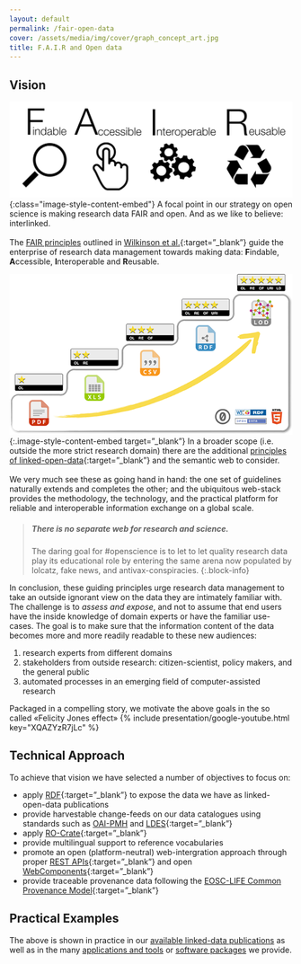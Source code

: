 ```yaml
---
layout: default
permalink: /fair-open-data
cover: /assets/media/img/cover/graph_concept_art.jpg
title: F.A.I.R and Open data
---
```


## Vision <a name="vision"></a>

![Fair Data Principles](/assets/media/img/content/FAIR_data_principles.jpg){:class="image-style-content-embed"}  A focal point in our strategy on open science is making research data FAIR and open.  And as we like to believe: interlinked. \
\
The [FAIR principles](https://www.go-fair.org/fair-principles/) outlined in [Wilkinson et al.](https://doi.org/10.1038/sdata.2016.18){:target=”_blank”} guide the enterprise of research data management towards making data: **F**indable, **A**ccessible, **I**nteroperable and **R**eusable.


![5star open data](assets/media/img/content/5-star_deployment_scheme_for_Open_Data.png){:.image-style-content-embed target=”_blank”} In a broader scope (i.e. outside the more strict research domain) there are the additional [principles of linked-open-data](https://www.w3.org/wiki/LinkedData){:target=”_blank”} and the semantic web to consider. \
\
We very much see these as going hand in hand: the one set of guidelines naturally extends and completes the other; and the ubiquitous web-stack provides the methodology, the technology, and the practical platform for reliable and interoperable information exchange on a global scale.


> ##### There is no separate web for research and science.
> The daring goal for #openscience is to let to let quality research data play its educational role by entering the same arena now populated by lolcatz, fake news, and antivax-conspiracies.
{:.block-info}


In conclusion, these guiding principles urge research data management to take an outside ignorant view on the data they are intimately familiar with. The challenge is to *assess and expose*, and not to assume that end users have the inside knowledge of domain experts or have the familiar use-cases.  The goal is to make sure that the information content of the data becomes more and more readily readable to these new audiences:
1. research experts from different domains
2. stakeholders from outside research: citizen-scientist, policy makers, and the general public
3. automated processes in an emerging field of computer-assisted research

Packaged in a compelling story, we motivate the above goals in the so called «Felicity Jones effect»
{% include presentation/google-youtube.html key="XQAZYzR7jLc" %}


## Technical Approach <a name="technical"></a>

To achieve that vision we have selected a number of objectives to focus on:

* apply [RDF](https://www.w3.org/RDF/){:target=”_blank”} to expose the data we have as linked-open-data publications  
* provide harvestable change-feeds on our data catalogues using standards such as [OAI-PMH](https://www.openarchives.org/pmh/) and [LDES](https://www.researchobject.org/ro-crate/){:target=”_blank”}
* apply [RO-Crate](https://www.researchobject.org/ro-crate/){:target=”_blank”} 
* provide multilingual support to reference vocabularies
* promote an open (platform-neutral) web-intergration approach through proper [REST APIs](https://www.ics.uci.edu/~fielding/pubs/dissertation/rest_arch_style.htm){:target=”_blank”} and open [WebComponents](https://www.w3.org/TR/components-intro/){:target=”_blank”}
* provide traceable provenance data following the [EOSC-LIFE Common Provenance Model](https://doi.org/10.5281/zenodo.4705074){:target=”_blank”}


## Practical Examples <a name="examples"></a>

The above is shown in practice in our [available linked-data publications](/linked-data) as well as in the many [applications and tools](/applications-tools)  or [software packages](/applications-tools/software-packages) we provide.

